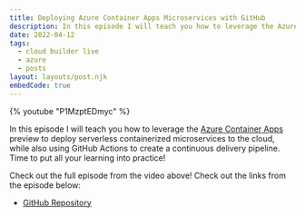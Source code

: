 ```yaml
---
title: Deploying Azure Container Apps Microservices with GitHub
description: In this episode I will teach you how to leverage the Azure Container Apps preview to deploy serverless containerized microservices to the cloud, while also using GitHub Actions to create a continuous delivery pipeline. Time to put all your learning into practice!
date: 2022-04-12
tags:
  - cloud builder live
  - azure
  - posts
layout: layouts/post.njk
embedCode: true
---
```


{% youtube "P1MzptEDmyc" %}

In this episode I will teach you how to leverage the [Azure Container Apps](https://azure.microsoft.com/en-us/services/container-apps/) preview to deploy serverless containerized microservices to the cloud, while also using GitHub Actions to create a continuous delivery pipeline. Time to put all your learning into practice!

Check out the full episode from the video above! Check out the links from the episode below:

- [GitHub Repository](https://github.com/ACloudGuru-Resources/community-cbl-apr2022)
